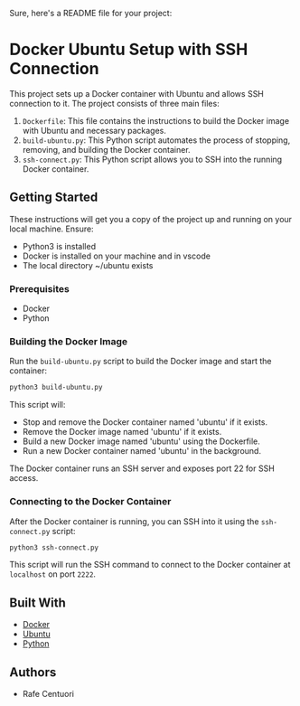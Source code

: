 Sure, here's a README file for your project:
# Docker Ubuntu Setup with SSH Connection

This project sets up a Docker container with Ubuntu and allows SSH connection to it. The project consists of three main files:

1. `Dockerfile`: This file contains the instructions to build the Docker image with Ubuntu and necessary packages.
2. `build-ubuntu.py`: This Python script automates the process of stopping, removing, and building the Docker container.
3. `ssh-connect.py`: This Python script allows you to SSH into the running Docker container.

## Getting Started

These instructions will get you a copy of the project up and running on your local machine.
Ensure:
- Python3 is installed
- Docker is installed on your machine and in vscode
- The local directory ~/ubuntu exists

### Prerequisites

- Docker
- Python

### Building the Docker Image

Run the `build-ubuntu.py` script to build the Docker image and start the container:

```bash
python3 build-ubuntu.py
```

This script will:

- Stop and remove the Docker container named 'ubuntu' if it exists.
- Remove the Docker image named 'ubuntu' if it exists.
- Build a new Docker image named 'ubuntu' using the Dockerfile.
- Run a new Docker container named 'ubuntu' in the background.

The Docker container runs an SSH server and exposes port 22 for SSH access.

### Connecting to the Docker Container

After the Docker container is running, you can SSH into it using the `ssh-connect.py` script:

```bash
python3 ssh-connect.py
```

This script will run the SSH command to connect to the Docker container at `localhost` on port `2222`.

## Built With

- [Docker](https://www.docker.com/)
- [Ubuntu](https://ubuntu.com/)
- [Python](https://www.python.org/)

## Authors

- Rafe Centuori

